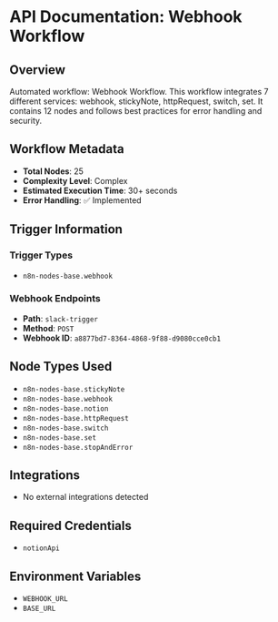# API Documentation: Webhook Workflow

## Overview
Automated workflow: Webhook Workflow. This workflow integrates 7 different services: webhook, stickyNote, httpRequest, switch, set. It contains 12 nodes and follows best practices for error handling and security.

## Workflow Metadata
- **Total Nodes**: 25
- **Complexity Level**: Complex
- **Estimated Execution Time**: 30+ seconds
- **Error Handling**: ✅ Implemented

## Trigger Information
### Trigger Types
- `n8n-nodes-base.webhook`

### Webhook Endpoints
- **Path**: `slack-trigger`
- **Method**: `POST`
- **Webhook ID**: `a8877bd7-8364-4868-9f88-d9080cce0cb1`


## Node Types Used
- `n8n-nodes-base.stickyNote`
- `n8n-nodes-base.webhook`
- `n8n-nodes-base.notion`
- `n8n-nodes-base.httpRequest`
- `n8n-nodes-base.switch`
- `n8n-nodes-base.set`
- `n8n-nodes-base.stopAndError`

## Integrations
- No external integrations detected

## Required Credentials
- `notionApi`

## Environment Variables
- `WEBHOOK_URL`
- `BASE_URL`
